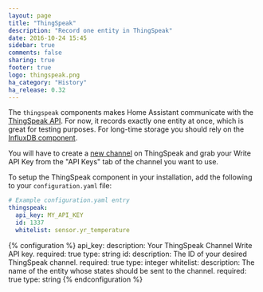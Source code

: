 ```yaml
---
layout: page
title: "ThingSpeak"
description: "Record one entity in ThingSpeak"
date: 2016-10-24 15:45
sidebar: true
comments: false
sharing: true
footer: true
logo: thingspeak.png
ha_category: "History"
ha_release: 0.32
---
```


The `thingspeak` components makes Home Assistant communicate with the [ThingSpeak API](https://thingspeak.com/).
For now, it records exactly one entity at once, which is great for testing purposes. For long-time storage you should rely on the [InfluxDB component](/components/influxdb/).

You will have to create a [new channel](https://thingspeak.com/channels/new) on ThingSpeak and grab your Write API Key from the "API Keys" tab of the channel you want to use.

To setup the ThingSpeak component in your installation, add the following to your `configuration.yaml` file:

```yaml
# Example configuration.yaml entry
thingspeak:
  api_key: MY_API_KEY
  id: 1337
  whitelist: sensor.yr_temperature
```

{% configuration %}
api_key:
  description: Your ThingSpeak Channel Write API key.
  required: true
  type: string
id:
  description: The ID of your desired ThingSpeak channel.
  required: true
  type: integer
whitelist:
  description: The name of the entity whose states should be sent to the channel.
  required: true
  type: string
{% endconfiguration %}
